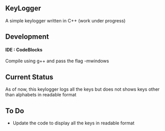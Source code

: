 ## KeyLogger

A simple keylogger written in C++ (work under progress)

## Development

#### IDE : CodeBlocks

Compile using g++ and pass the flag -mwindows

## Current Status

As of now, this keylogger logs all the keys but does not shows keys other than alphabets in readable format

## To Do

- Update the code to display all the keys in readable format